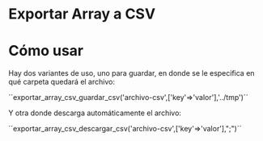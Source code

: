 # Exportar Array a CSV

# Cómo usar

Hay dos variantes de uso, uno para guardar, en donde se le especifica en qué carpeta quedará el archivo:

´´exportar_array_csv_guardar_csv('archivo-csv',['key'=>'valor'],'../tmp')´´

Y otra donde descarga automáticamente el archivo:

´´exportar_array_csv_descargar_csv('archivo-csv',['key'=>'valor'],";")´´
